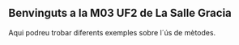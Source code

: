 ## Benvinguts a la M03 UF2 de La Salle Gracia
Aqui podreu trobar diferents exemples sobre l´ús de mètodes. 
